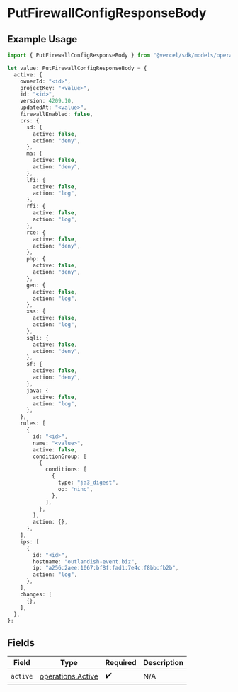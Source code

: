 # PutFirewallConfigResponseBody

## Example Usage

```typescript
import { PutFirewallConfigResponseBody } from "@vercel/sdk/models/operations/putfirewallconfig.js";

let value: PutFirewallConfigResponseBody = {
  active: {
    ownerId: "<id>",
    projectKey: "<value>",
    id: "<id>",
    version: 4209.10,
    updatedAt: "<value>",
    firewallEnabled: false,
    crs: {
      sd: {
        active: false,
        action: "deny",
      },
      ma: {
        active: false,
        action: "deny",
      },
      lfi: {
        active: false,
        action: "log",
      },
      rfi: {
        active: false,
        action: "log",
      },
      rce: {
        active: false,
        action: "deny",
      },
      php: {
        active: false,
        action: "deny",
      },
      gen: {
        active: false,
        action: "log",
      },
      xss: {
        active: false,
        action: "log",
      },
      sqli: {
        active: false,
        action: "deny",
      },
      sf: {
        active: false,
        action: "deny",
      },
      java: {
        active: false,
        action: "log",
      },
    },
    rules: [
      {
        id: "<id>",
        name: "<value>",
        active: false,
        conditionGroup: [
          {
            conditions: [
              {
                type: "ja3_digest",
                op: "ninc",
              },
            ],
          },
        ],
        action: {},
      },
    ],
    ips: [
      {
        id: "<id>",
        hostname: "outlandish-event.biz",
        ip: "a256:2aee:1067:bf8f:fad1:7e4c:f8bb:fb2b",
        action: "log",
      },
    ],
    changes: [
      {},
    ],
  },
};
```

## Fields

| Field                                                  | Type                                                   | Required                                               | Description                                            |
| ------------------------------------------------------ | ------------------------------------------------------ | ------------------------------------------------------ | ------------------------------------------------------ |
| `active`                                               | [operations.Active](../../models/operations/active.md) | :heavy_check_mark:                                     | N/A                                                    |